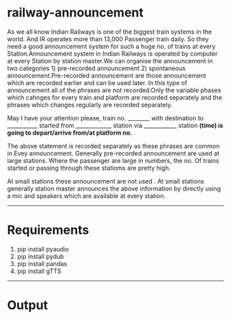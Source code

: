 # railway-announcement

As we all know Indian Railways is one of the biggest train systems in the world. And IR operates more than 13,000 Passenger train daily.
So they need a good announcement system for such a huge no. of trains at every Station.Announcement system in Indian Railways is operated by computer at every Station by station master.We can organise the announcement in two categories 1) pre-recorded announcement 2) spontaneous announcement.Pre-recorded announcement are those announcement which are recorded earlier and can be used later. In this type of announcement all of the phrases are not recorded.Only the variable phases which cahnges for every train and platform are recorded separately and the phrases which changes regularly are recorded separately.

May I have your attention please, train no. ________ with destination to ___________ started from _____________ station via ____________ station ______(time) is going to depart/arrive from/at platform no.______

The above statement is recorded separately as these phrases are common in Evey announcement.
Generally pre-recorded announcement are used at large stations. Where the passenger are large in numbers, the no. Of trains started or passing through these statioms are pretty high.

At small stations these announcement are not used . At small stations generally station master announces the above information by directly using a mic and speakers which are available at every station.

-------------------------------------------------------------------------------------------------------------------------------------

# Requirements

1) pip install pyaudio
2) pip install pydub
3) pip install pandas
4) pip install gTTS

-------------------------------------------------------------------------------------------------------------------------------------

# Output


